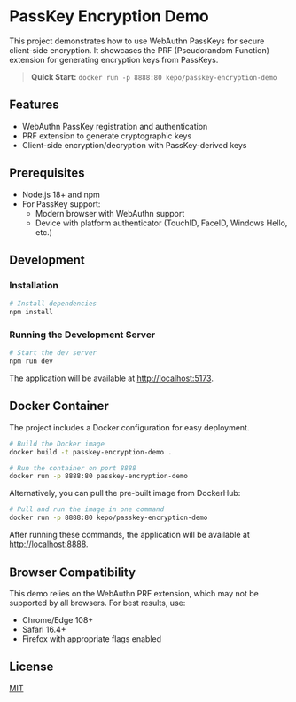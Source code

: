# PassKey Encryption Demo

This project demonstrates how to use WebAuthn PassKeys for secure client-side encryption. It showcases the PRF (Pseudorandom Function) extension for generating encryption keys from PassKeys.

> **Quick Start:** `docker run -p 8888:80 kepo/passkey-encryption-demo`

## Features

- WebAuthn PassKey registration and authentication
- PRF extension to generate cryptographic keys
- Client-side encryption/decryption with PassKey-derived keys

## Prerequisites

- Node.js 18+ and npm
- For PassKey support: 
  - Modern browser with WebAuthn support
  - Device with platform authenticator (TouchID, FaceID, Windows Hello, etc.)

## Development

### Installation

```bash
# Install dependencies
npm install
```

### Running the Development Server

```bash
# Start the dev server
npm run dev
```

The application will be available at [http://localhost:5173](http://localhost:5173).

## Docker Container

The project includes a Docker configuration for easy deployment.

```bash
# Build the Docker image
docker build -t passkey-encryption-demo .

# Run the container on port 8888
docker run -p 8888:80 passkey-encryption-demo
```

Alternatively, you can pull the pre-built image from DockerHub:

```bash
# Pull and run the image in one command
docker run -p 8888:80 kepo/passkey-encryption-demo
```

After running these commands, the application will be available at [http://localhost:8888](http://localhost:8888).

## Browser Compatibility

This demo relies on the WebAuthn PRF extension, which may not be supported by all browsers. For best results, use:

- Chrome/Edge 108+
- Safari 16.4+
- Firefox with appropriate flags enabled

## License

[MIT](LICENSE)

